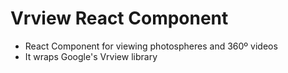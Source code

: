 # Vrview React Component

- React Component for viewing photospheres and 360º videos
- It wraps Google's Vrview library
